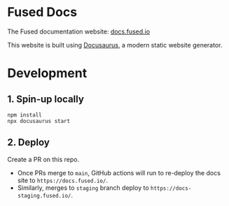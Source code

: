 # Fused Docs

The Fused documentation website: [docs.fused.io](https://docs.fused.io/)

This website is built using [Docusaurus](https://docusaurus.io/), a modern static website generator.

# Development

## 1. Spin-up locally

```
npm install
npx docusaurus start
```

## 2. Deploy

Create a PR on this repo.

- Once PRs merge to `main`, GitHub actions will run to re-deploy the docs site to `https://docs.fused.io/`.
- Similarly, merges to `staging` branch deploy to `https://docs-staging.fused.io/`.